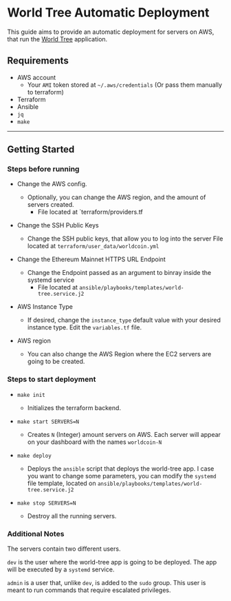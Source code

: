 # World Tree Automatic Deployment

This guide aims to provide an automatic deployment for servers on AWS, that run the [World Tree](https://github.com/worldcoin/world-tree) application.

## Requirements
- AWS account
    - Your `AMI` token stored at `~/.aws/credentials` (Or pass them manually to terraform)
- Terraform
- Ansible
- `jq` 
- `make`

---

## Getting Started

### Steps before running
- Change the AWS config.
    - Optionally, you can change the AWS region, and the amount of servers created.
        - File located at `terraform/providers.tf

- Change the SSH Public Keys
    - Change the SSH public keys, that allow you to log into the server
      File located at `terraform/user_data/worldcoin.yml`

- Change the Ethereum Mainnet HTTPS URL Endpoint
    - Change the Endpoint passed as an argument to binray inside the systemd service
        - File located at `ansible/playbooks/templates/world-tree.service.j2`

- AWS Instance Type
    - If desired, change the `instance_type` default value with your desired instance type. Edit the `variables.tf` file.

-  AWS region
    - You can also change the AWS Region where the EC2 servers are going to be created.

### Steps to start deployment

- `make init`
    - Initializes the terraform backend.

- `make start SERVERS=N`
    - Creates `N` (Integer) amount servers on AWS. Each server will appear on your dashboard with the names `worldcoin-N`

- `make deploy`
    - Deploys the `ansible` script that deploys the world-tree app. I case you want to change some parameters, you can modify the `systemd` file template, located on `ansible/playbooks/templates/world-tree.service.j2`

- `make stop SERVERS=N`
    - Destroy all the running servers.

### Additional Notes
The servers contain two different users.

`dev` is the user where the world-tree app is going to be deployed. The app will be executed by a `systemd` service.

`admin` is a user that, unlike `dev`, is added to the `sudo` group. This user is meant to run commands that require escalated privileges.
